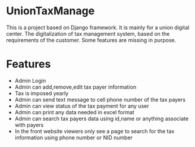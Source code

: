 # UnionTaxManage
This is a project based on Django framework. It is mainly for a union digital center. The digitalization of tax management system, based on the requirements of the customer. Some features are missing in purpose.

# Features

- Admin Login
- Admin can add,remove,edit tax payer information
- Tax is imposed yearly
- Admin can send text message to cell phone number of the tax payers
- Admin can view status of the tax payment for any user
- Admin can print any data needed in excel format
- Admin can search tax payers data using id,name or anything associate with payers
- In the front website viewers only see a page to search for the tax information using phone number or NID number

